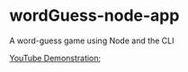 # wordGuess-node-app
A word-guess game using Node and the CLI

[YouTube Demonstration](https://youtu.be/w6yT5fuXMeg);